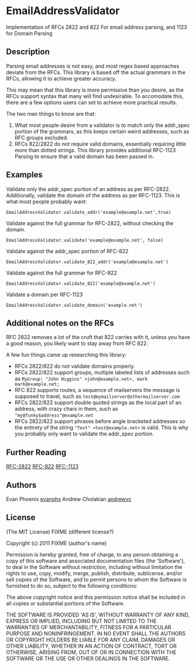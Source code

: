 # EmailAddressValidator #

Implementation of RFCs 2822 and 822 For email address parsing, and 1123 for Domain Parsing

## Description ##

Parsing email addresses is not easy, and most regex based approaches deviate from the RFCs. This library is based off the actual grammars in the RFCs, allowing it to achieve greater accuracy.

This may mean that this library is more permissive than you desire, as the RFCs support syntax that many will find undesirable. To accomodate this, there are a few options users can set to achieve more practical results.

The two man things to know are that:

1. What most people desire from a validator is to match only the addr_spec portion of the grammars, as this keeps certain weird addresses, such as RFC groups excluded.
2. RFCs 822/2822 do not require valid domains, essentially requiring little more than dotted strings. This library provides additional RFC-1123 Parsing to ensure that a valid domain has been passed in.

## Examples ##

Validate only the addr_spec portion of an address as per RFC-2822. Additionally, validate the domain of the address as per RFC-1123. This is what most people probably want:

    EmailAddressValidator.validate_addr('example@example.net',true)

Validate against the full grammar for RFC-2822, without checking the domain.

    EmailAddressValidator.validate('example@example.net', false)

Validate against the addr_spec portion of RFC-822

    EmailAddressValidator.validate_822_addr('example@example.net')

Validate against the full grammar for RFC-822

    EmailAddressValidator.validate_822('example@example.net')

Validate a domain per RFC-1123
    
    EmailAddressValidator.validate_domain('example.net')

## Additional notes on the RFCs ##

RFC 2822 removes a lot of the cruft that 822 carries with it, unless you have a good reason, you likely want to stay away from RFC 822.

A few fun things came up researching this library: 

* RFCs 2822/822 do not validate domains properly.
* RFCs 2822/822 support groups, multiple labeled lists of addresses such as `MyGroup: "John Higgins" <john@example.net>, mark mark@example.net;`
* RFC 822 supports routes, a sequence of mailservers the message is supposed to travel, such as `test@mymailserver@othermailserver.com`
* RFCs 2822/822 support double quoted strings as the local part of an address, with crazy chars in them, such as `"my@funky$address"@example.net`
* RFCs 2822/822 support phrases before angle bracketed addresses so the entirety of the string `"Test" <test@example.net>` is valid. This is why you probably only want to validate the addr_spec portion.

## Further Reading ##

[RFC-2822](http://www.ietf.org/rfc/rfc2822.txt)
[RFC-822](http://www.ietf.org/rfc/rfc0822.txt)
[RFC-1123](http://www.ietf.org/rfc/rfc1123.txt)

## Authors ##

Evan Phoenix [evanphx](http://github.com/evanphx)
Andrew Cholakian [andrewvc](http://github.com/andrewvc)

## License ##
 
(The MIT License) FIXME (different license?)

Copyright (c) 2011 FIXME (author's name)

Permission is hereby granted, free of charge, to any person obtaining
a copy of this software and associated documentation files (the
'Software'), to deal in the Software without restriction, including
without limitation the rights to use, copy, modify, merge, publish,
distribute, sublicense, and/or sell copies of the Software, and to
permit persons to whom the Software is furnished to do so, subject to
the following conditions:

The above copyright notice and this permission notice shall be
included in all copies or substantial portions of the Software.

THE SOFTWARE IS PROVIDED 'AS IS', WITHOUT WARRANTY OF ANY KIND,
EXPRESS OR IMPLIED, INCLUDING BUT NOT LIMITED TO THE WARRANTIES OF
MERCHANTABILITY, FITNESS FOR A PARTICULAR PURPOSE AND NONINFRINGEMENT.
IN NO EVENT SHALL THE AUTHORS OR COPYRIGHT HOLDERS BE LIABLE FOR ANY
CLAIM, DAMAGES OR OTHER LIABILITY, WHETHER IN AN ACTION OF CONTRACT,
TORT OR OTHERWISE, ARISING FROM, OUT OF OR IN CONNECTION WITH THE
SOFTWARE OR THE USE OR OTHER DEALINGS IN THE SOFTWARE.
